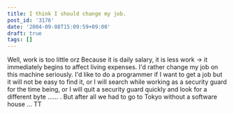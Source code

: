 ```yaml
---
title: I think I should change my job.
post_id: '3176'
date: '2004-09-08T15:09:59+09:00'
draft: true
tags: []
---
```


Well, work is too little orz Because it is daily salary, it is less work → it immediately begins to affect living expenses. I'd rather change my job on this machine seriously. I'd like to do a programmer if I want to get a job but it will not be easy to find it, or I will search while working as a security guard for the time being, or I will quit a security guard quickly and look for a different byte ...... . But after all we had to go to Tokyo without a software house ... TT
